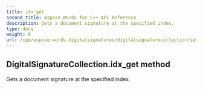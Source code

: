 ```yaml
---
title: idx_get
second_title: Aspose.Words for C++ API Reference
description: Gets a document signature at the specified index. 
type: docs
weight: 0
url: /cpp/aspose.words.digitalsignatures/digitalsignaturecollection/idx_get/
---
```

## DigitalSignatureCollection.idx_get method


Gets a document signature at the specified index.


